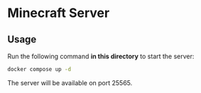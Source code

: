 # Minecraft Server

## Usage

Run the following command **in this directory** to start the server:

```sh
docker compose up -d
```

The server will be available on port 25565.
